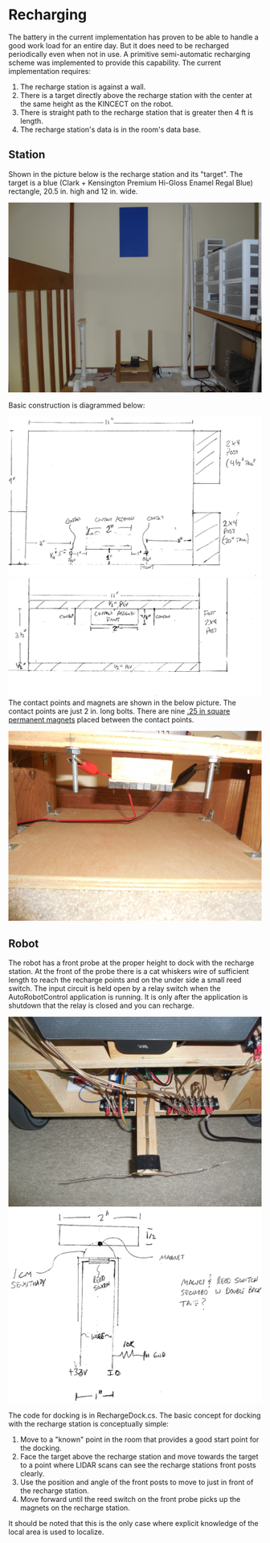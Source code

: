 # Recharging
The battery in the current implementation has proven to be able to handle a good work load for an entire day.  But it does need to be recharged periodically even when not in use.  A primitive semi-automatic recharging scheme was implemented to provide this capability. The current implementation requires:

1.	The recharge station is against a wall.
2.	There is a target directly above the recharge station with the center at the same height as the KINCECT on the robot.
3.	There is straight path to the recharge station that is greater then 4 ft is length.
4.	The recharge station's data is in the room's data base.


## Station
Shown in the picture below is the recharge station and its "target".  The target is a blue (Clark + Kensington Premium Hi-Gloss Enamel Regal Blue) rectangle, 20.5 in. high and 12 in. wide. 
  
![](./rechargestation.JPG)

Basic construction is diagrammed below:

![](./rechargestation.png)
![](./rechargestation2.png)
The contact points and magnets are shown in the below picture.  The contact points are just 2 in. long bolts.  There are nine [.25 in square permanent magnets](https://www.sparkfun.com/products/8643) placed between the contact points.

![](./rechargedetail.JPG)
## Robot
The robot has a front probe at the proper height to dock with the recharge station. At the front of the probe there is a cat whiskers wire of sufficient length to reach the recharge points and on the under side a small reed switch. The input circuit is held open by a relay switch when the AutoRobotControl application is running.  It is only after the application is shutdown that the relay is closed and you can recharge.

![](./frontprobe.JPG)
![](./reedswitch.png)

The code for docking is in RechargeDock.cs. The basic concept for docking with the recharge station is conceptually simple:

1. Move to a "known" point in the room that provides a good start point for the docking.
2. Face the target above the recharge station and move towards the target to a point where LIDAR scans can see the recharge stations front posts clearly.
3. Use the position and angle of the front posts to move to just in front of the recharge station.
4. Move forward until the reed switch on the front probe picks up the magnets on the recharge station.

It should be noted that this is the only case where explicit knowledge of the local area is used to localize.
